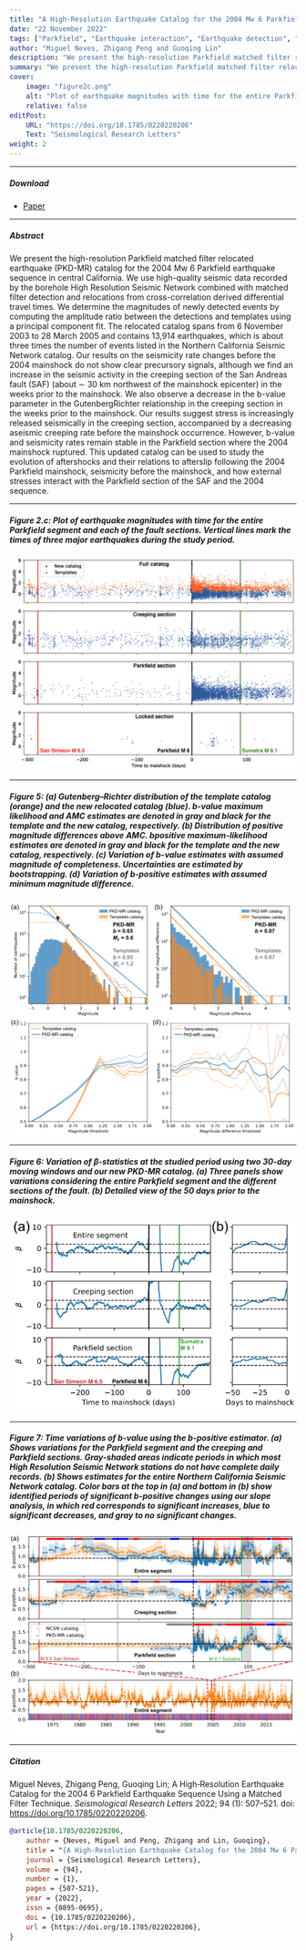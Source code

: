 ```yaml
---
title: "A High-Resolution Earthquake Catalog for the 2004 Mw 6 Parkfield Earthquake Sequence Using a Matched Filter Technique" 
date: "22 November 2022"
tags: ["Parkfield", "Earthquake interaction", "Earthquake detection", "Statistical seismology", "Seismicity and tectonics"]
author: "Miguel Neves, Zhigang Peng and Guoqing Lin"
description: "We present the high-resolution Parkfield matched filter relocated earthquake (PKD-MR) catalog for the 2004 Mw 6 Parkfield earthquake sequence in central California. Published in Seismological Research Letters, 2022." 
summary: "We present the high-resolution Parkfield matched filter relocated earthquake (PKD-MR) catalog for the 2004 Mw 6 Parkfield earthquake sequence in central California. A relocated catalog that spans from 6 November 2003 to 28 March 2005 and contains 13,914 earthquakes, about three times the number of events listed in the Northern California Seismic Network catalog." 
cover:
    image: "figure2c.png"
    alt: "Plot of earthquake magnitudes with time for the entire Parkfield segment and each of the fault sections."
    relative: false
editPost:
    URL: "https://doi.org/10.1785/0220220206"
    Text: "Seismological Research Letters"
weight: 2
---
```


---

##### Download

+ [Paper](parkfield_catalog_manuscript_final1.pdf)
<!---
+ [Online appendix](appendix2.pdf)
+ [Code and data](https://github.com/pmichaillat/unemployment-gap)
--->
---

##### Abstract

We present the high-resolution Parkfield matched filter relocated earthquake (PKD-MR) catalog for the 2004 Mw 6 Parkfield earthquake sequence in central California. We use high-quality seismic data recorded by the borehole High Resolution Seismic Network combined with matched filter detection and relocations from cross-correlation derived differential travel times. We determine the magnitudes of newly detected events by computing the amplitude ratio between the detections and templates using a principal component fit. The relocated catalog spans from 6 November 2003 to 28 March 2005 and contains 13,914 earthquakes, which is about three times the number of events listed in the Northern California Seismic Network catalog. Our results on the seismicity rate changes before the 2004 mainshock do not show clear precursory signals, although we find an increase in the seismic activity in the creeping section of the San Andreas fault (SAF) (about ∼ 30 km northwest of the mainshock epicenter) in the weeks prior to the mainshock. We also observe a decrease in the b-value parameter in the GutenbergRichter relationship in the creeping section in the weeks prior to the mainshock. Our results suggest stress is increasingly released seismically in the creeping section, accompanied by a decreasing aseismic creeping rate before the mainshock occurrence. However, b-value and seismicity rates remain stable in the Parkfield section where the 2004 mainshock ruptured. This updated catalog can be used to study the evolution of aftershocks and their relations to afterslip following the 2004 Parkfield mainshock, seismicity before the mainshock, and how external stresses interact with the Parkfield section of the SAF and the 2004 sequence.

---

##### Figure 2.c: Plot of earthquake magnitudes with time for the entire Parkfield segment and each of the fault sections. Vertical lines mark the times of three major earthquakes during the study period.

![](figure2c.png)

---

##### Figure 5: (a) Gutenberg–Richter distribution of the template catalog (orange) and the new relocated catalog (blue). b-value maximum likelihood and AMC estimates are denoted in gray and black for the template and the new catalog, respectively. (b) Distribution of positive magnitude differences above AMC. bpositive maximum-likelihood estimates are denoted in gray and black for the template and the new catalog, respectively. (c) Variation of b-value estimates with assumed magnitude of completeness. Uncertainties are estimated by bootstrapping. (d) Variation of b-positive estimates with assumed minimum magnitude difference.

![](figure5.png)

---

##### Figure 6: Variation of β-statistics at the studied period using two 30-day moving windows and our new PKD-MR catalog. (a) Three panels show variations considering the entire Parkfield segment and the different sections of the fault. (b) Detailed view of the 50 days prior to the mainshock.

![](figure6.png)

---

##### Figure 7: Time variations of b-value using the b-positive estimator. (a) Shows variations for the Parkfield segment and the creeping and Parkfield sections. Gray-shaded areas indicate periods in which most High Resolution Seismic Network stations do not have complete daily records. (b) Shows estimates for the entire Northern California Seismic Network catalog. Color bars at the top in (a) and bottom in (b) show identified periods of significant b-positive changes using our slope analysis, in which red corresponds to significant increases, blue to significant decreases, and gray to no significant changes.

![](figure7.png)

---

##### Citation

Miguel Neves, Zhigang Peng, Guoqing Lin; A High‐Resolution Earthquake Catalog for the 2004 6 Parkfield Earthquake Sequence Using a Matched Filter Technique. *Seismological Research Letters* 2022; 94 (1): 507–521. doi: https://doi.org/10.1785/0220220206.

```BibTeX
@article{10.1785/0220220206,
    author = {Neves, Miguel and Peng, Zhigang and Lin, Guoqing},
    title = "{A High‐Resolution Earthquake Catalog for the 2004 Mw 6 Parkfield Earthquake Sequence Using a Matched Filter Technique}",
    journal = {Seismological Research Letters},
    volume = {94},
    number = {1},
    pages = {507-521},
    year = {2022},
    issn = {0895-0695},
    doi = {10.1785/0220220206},
    url = {https://doi.org/10.1785/0220220206},
}
```

<!---
---

##### Related material

+ [Presentation slides](presentation2.pdf)
--->
